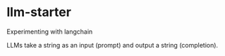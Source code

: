 # llm-starter
Experimenting with langchain

LLMs take a string as an input (prompt) and output a string (completion).